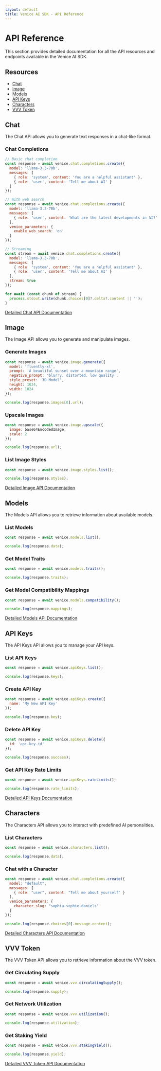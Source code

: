 ```yaml
---
layout: default
title: Venice AI SDK - API Reference
---
```


# API Reference

This section provides detailed documentation for all the API resources and endpoints available in the Venice AI SDK.

## Resources

- [Chat](#chat)
- [Image](#image)
- [Models](#models)
- [API Keys](#api-keys)
- [Characters](#characters)
- [VVV Token](#vvv-token)

## Chat

The Chat API allows you to generate text responses in a chat-like format.

### Chat Completions

```javascript
// Basic chat completion
const response = await venice.chat.completions.create({
  model: 'llama-3.3-70b',
  messages: [
    { role: 'system', content: 'You are a helpful assistant' },
    { role: 'user', content: 'Tell me about AI' }
  ]
});

// With web search
const response = await venice.chat.completions.create({
  model: 'llama-3.3-70b',
  messages: [
    { role: 'user', content: 'What are the latest developments in AI?' }
  ],
  venice_parameters: {
    enable_web_search: 'on'
  }
});

// Streaming
const stream = await venice.chat.completions.create({
  model: 'llama-3.3-70b',
  messages: [
    { role: 'system', content: 'You are a helpful assistant' },
    { role: 'user', content: 'Tell me about AI' }
  ],
  stream: true
});

for await (const chunk of stream) {
  process.stdout.write(chunk.choices[0]?.delta?.content || '');
}
```

[Detailed Chat API Documentation](chat.md)

## Image

The Image API allows you to generate and manipulate images.

### Generate Images

```javascript
const response = await venice.image.generate({
  model: 'fluently-xl',
  prompt: 'A beautiful sunset over a mountain range',
  negative_prompt: 'blurry, distorted, low quality',
  style_preset: '3D Model',
  height: 1024,
  width: 1024
});

console.log(response.images[0].url);
```

### Upscale Images

```javascript
const response = await venice.image.upscale({
  image: base64EncodedImage,
  scale: 2
});

console.log(response.url);
```

### List Image Styles

```javascript
const response = await venice.image.styles.list();

console.log(response.styles);
```

[Detailed Image API Documentation](image.md)

## Models

The Models API allows you to retrieve information about available models.

### List Models

```javascript
const response = await venice.models.list();

console.log(response.data);
```

### Get Model Traits

```javascript
const response = await venice.models.traits();

console.log(response.traits);
```

### Get Model Compatibility Mappings

```javascript
const response = await venice.models.compatibility();

console.log(response.mappings);
```

[Detailed Models API Documentation](models.md)

## API Keys

The API Keys API allows you to manage your API keys.

### List API Keys

```javascript
const response = await venice.apiKeys.list();

console.log(response.keys);
```

### Create API Key

```javascript
const response = await venice.apiKeys.create({
  name: 'My New API Key'
});

console.log(response.key);
```

### Delete API Key

```javascript
const response = await venice.apiKeys.delete({
  id: 'api-key-id'
});

console.log(response.success);
```

### Get API Key Rate Limits

```javascript
const response = await venice.apiKeys.rateLimits();

console.log(response.rate_limits);
```

[Detailed API Keys Documentation](api-keys.md)

## Characters

The Characters API allows you to interact with predefined AI personalities.

### List Characters

```javascript
const response = await venice.characters.list();

console.log(response.data);
```

### Chat with a Character

```javascript
const response = await venice.chat.completions.create({
  model: "default",
  messages: [
    { role: "user", content: "Tell me about yourself" }
  ],
  venice_parameters: {
    character_slug: "sophia-sophie-daniels"
  }
});

console.log(response.choices[0].message.content);
```

[Detailed Characters API Documentation](characters.md)

## VVV Token

The VVV Token API allows you to retrieve information about the VVV token.

### Get Circulating Supply

```javascript
const response = await venice.vvv.circulatingSupply();

console.log(response.supply);
```

### Get Network Utilization

```javascript
const response = await venice.vvv.utilization();

console.log(response.utilization);
```

### Get Staking Yield

```javascript
const response = await venice.vvv.stakingYield();

console.log(response.yield);
```

[Detailed VVV Token API Documentation](vvv.md)